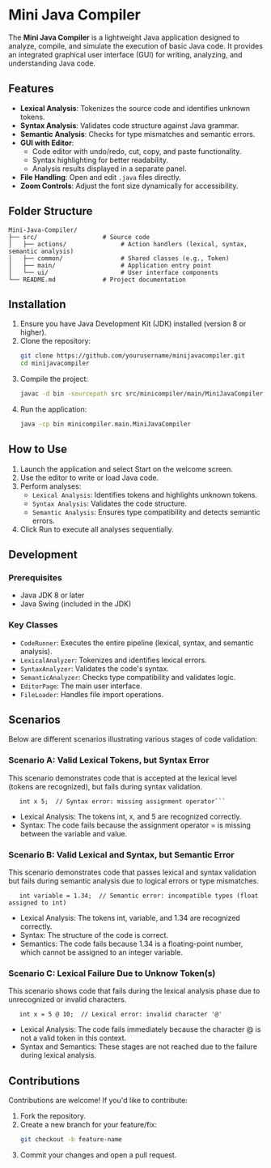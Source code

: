 # Mini Java Compiler

The **Mini Java Compiler** is a lightweight Java application designed to analyze, compile, and simulate the execution of basic Java code. It provides an integrated graphical user interface (GUI) for writing, analyzing, and understanding Java code.

## Features

- **Lexical Analysis**: Tokenizes the source code and identifies unknown tokens.
- **Syntax Analysis**: Validates code structure against Java grammar.
- **Semantic Analysis**: Checks for type mismatches and semantic errors.
- **GUI with Editor**:
  - Code editor with undo/redo, cut, copy, and paste functionality.
  - Syntax highlighting for better readability.
  - Analysis results displayed in a separate panel.
- **File Handling**: Open and edit `.java` files directly.
- **Zoom Controls**: Adjust the font size dynamically for accessibility.

## Folder Structure

```plaintext
Mini-Java-Compiler/
├── src/                  # Source code
│   ├── actions/               # Action handlers (lexical, syntax, semantic analysis)
│   ├── common/                # Shared classes (e.g., Token)
│   ├── main/                  # Application entry point
│   └── ui/                    # User interface components                 
└── README.md             # Project documentation
```

## Installation

1. Ensure you have Java Development Kit (JDK) installed (version 8 or higher).
2. Clone the repository:
   ```bash
   git clone https://github.com/yourusername/minijavacompiler.git
   cd minijavacompiler   
3. Compile the project:
   ```bash
   javac -d bin -sourcepath src src/minicompiler/main/MiniJavaCompiler.java
4. Run the application:
   ```bash
   java -cp bin minicompiler.main.MiniJavaCompiler

## How to Use

1. Launch the application and select Start on the welcome screen.
2. Use the editor to write or load Java code.
3. Perform analyses:
   - `Lexical Analysis`: Identifies tokens and highlights unknown tokens.
   - `Syntax Analysis`: Validates the code structure.
   - `Semantic Analysis`: Ensures type compatibility and detects semantic errors.
4. Click Run to execute all analyses sequentially.

## Development

### Prerequisites
  * Java JDK 8 or later
  * Java Swing (included in the JDK)
### Key Classes
  * `CodeRunner`: Executes the entire pipeline (lexical, syntax, and semantic analysis).
  * `LexicalAnalyzer`: Tokenizes and identifies lexical errors.
  * `SyntaxAnalyzer`: Validates the code's syntax.
  * `SemanticAnalyzer`: Checks type compatibility and validates logic.
  * `EditorPage`: The main user interface.
  * `FileLoader`: Handles file import operations.

## Scenarios

Below are different scenarios illustrating various stages of code validation:

### Scenario A: Valid Lexical Tokens, but Syntax Error
This scenario demonstrates code that is accepted at the lexical level (tokens are recognized), but fails during syntax validation.

```plaintext
   int x 5;  // Syntax error: missing assignment operator```
```

  * Lexical Analysis: The tokens int, x, and 5 are recognized correctly.
  * Syntax: The code fails because the assignment operator = is missing between the variable and value.

### Scenario B: Valid Lexical and Syntax, but Semantic Error
This scenario demonstrates code that passes lexical and syntax validation but fails during semantic analysis due to logical errors or type mismatches.

```plaintext
   int variable = 1.34;  // Semantic error: incompatible types (float assigned to int)
```

  * Lexical Analysis: The tokens int, variable, and 1.34 are recognized correctly.
  * Syntax: The structure of the code is correct.
  * Semantics: The code fails because 1.34 is a floating-point number, which cannot be assigned to an integer variable.

### Scenario C: Lexical Failure Due to Unknow Token(s)
This scenario shows code that fails during the lexical analysis phase due to unrecognized or invalid characters.

```plaintext
   int x = 5 @ 10;  // Lexical error: invalid character '@'
```

  * Lexical Analysis: The code fails immediately because the character @ is not a valid token in this context.
  * Syntax and Semantics: These stages are not reached due to the failure during lexical analysis.

## Contributions

Contributions are welcome! If you'd like to contribute:

1. Fork the repository.
2. Create a new branch for your feature/fix:
   ```bash
   git checkout -b feature-name
3. Commit your changes and open a pull request.
